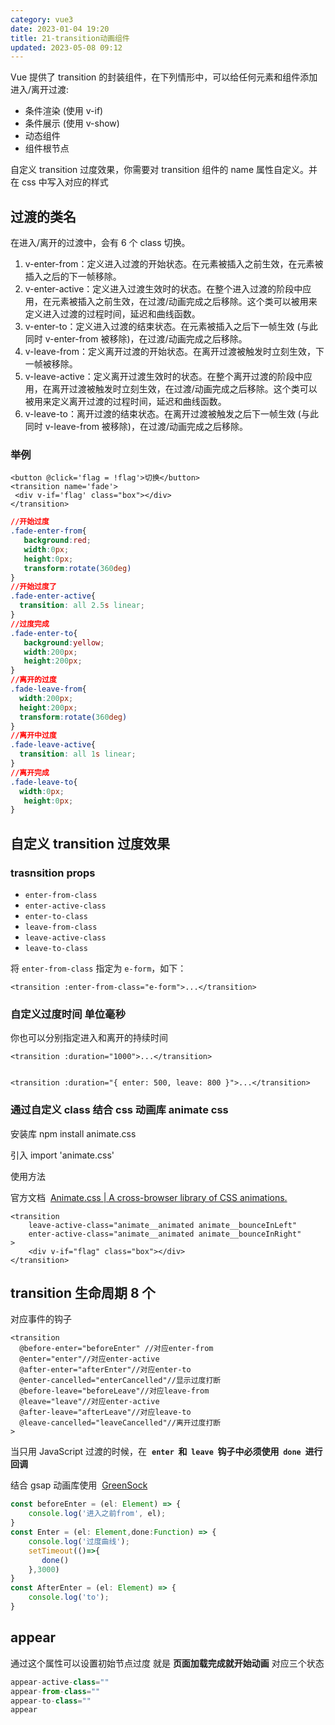 ```yaml
---
category: vue3
date: 2023-01-04 19:20
title: 21-transition动画组件
updated: 2023-05-08 09:12
---
```


Vue 提供了 transition 的封装组件，在下列情形中，可以给任何元素和组件添加进入/离开过渡:

-   条件渲染 (使用 v-if)
-   条件展示 (使用 v-show)
-   动态组件
-   组件根节点

自定义 transition 过度效果，你需要对 transition 组件的 name 属性自定义。并在 css 中写入对应的样式

## 过渡的类名

在进入/离开的过渡中，会有 6 个 class 切换。

1. v-enter-from：定义进入过渡的开始状态。在元素被插入之前生效，在元素被插入之后的下一帧移除。
2. v-enter-active：定义进入过渡生效时的状态。在整个进入过渡的阶段中应用，在元素被插入之前生效，在过渡/动画完成之后移除。这个类可以被用来定义进入过渡的过程时间，延迟和曲线函数。
3. v-enter-to：定义进入过渡的结束状态。在元素被插入之后下一帧生效 (与此同时 v-enter-from 被移除)，在过渡/动画完成之后移除。
4. v-leave-from：定义离开过渡的开始状态。在离开过渡被触发时立刻生效，下一帧被移除。
5. v-leave-active：定义离开过渡生效时的状态。在整个离开过渡的阶段中应用，在离开过渡被触发时立刻生效，在过渡/动画完成之后移除。这个类可以被用来定义离开过渡的过程时间，延迟和曲线函数。
6. v-leave-to：离开过渡的结束状态。在离开过渡被触发之后下一帧生效 (与此同时 v-leave-from 被移除)，在过渡/动画完成之后移除。

### 举例

```vue
<button @click='flag = !flag'>切换</button>
<transition name='fade'>
 <div v-if='flag' class="box"></div>
</transition>
```

```css
//开始过度
.fade-enter-from{
   background:red;
   width:0px;
   height:0px;
   transform:rotate(360deg)
}
//开始过度了
.fade-enter-active{
  transition: all 2.5s linear;
}
//过度完成
.fade-enter-to{
   background:yellow;
   width:200px;
   height:200px;
}
//离开的过度
.fade-leave-from{
  width:200px;
  height:200px;
  transform:rotate(360deg)
}
//离开中过度
.fade-leave-active{
  transition: all 1s linear;
}
//离开完成
.fade-leave-to{
  width:0px;
   height:0px;
}
```

## 自定义 transition 过度效果

### trasnsition props

-   `enter-from-class`
-   `enter-active-class`
-   `enter-to-class`
-   `leave-from-class`
-   `leave-active-class`
-   `leave-to-class`

将 `enter-from-class` 指定为 `e-form`，如下：

```vue
<transition :enter-from-class="e-form">...</transition>
```

### 自定义过度时间 单位毫秒

你也可以分别指定进入和离开的持续时间

```vue
<transition :duration="1000">...</transition>


<transition :duration="{ enter: 500, leave: 800 }">...</transition>
```

### 通过自定义 class 结合 css 动画库 animate css

安装库 npm install animate.css

引入 import 'animate.css'

使用方法

官方文档  [Animate.css | A cross-browser library of CSS animations.](https://animate.style/ "Animate.css | A cross-browser library of CSS animations.")

```vue
<transition
    leave-active-class="animate__animated animate__bounceInLeft"
    enter-active-class="animate__animated animate__bounceInRight"
>
    <div v-if="flag" class="box"></div>
</transition>
```

## transition 生命周期 8 个

对应事件的钩子
```vue
<transition
  @before-enter="beforeEnter" //对应enter-from
  @enter="enter"//对应enter-active
  @after-enter="afterEnter"//对应enter-to
  @enter-cancelled="enterCancelled"//显示过度打断
  @before-leave="beforeLeave"//对应leave-from
  @leave="leave"//对应enter-active
  @after-leave="afterLeave"//对应leave-to
  @leave-cancelled="leaveCancelled"//离开过度打断
>
```

当只用 JavaScript 过渡的时候，在  **`enter`  和  `leave`  钩子中必须使用  `done`  进行回调**

结合 gsap 动画库使用  [GreenSock](https://greensock.com/ "GreenSock")

```ts
const beforeEnter = (el: Element) => {
    console.log('进入之前from', el);
}
const Enter = (el: Element,done:Function) => {
    console.log('过度曲线');
    setTimeout(()=>{
       done()
    },3000)
}
const AfterEnter = (el: Element) => {
    console.log('to');
}
```

## appear

通过这个属性可以设置初始节点过度 就是 **页面加载完成就开始动画** 对应三个状态

```js
appear-active-class=""
appear-from-class=""
appear-to-class=""
appear
```